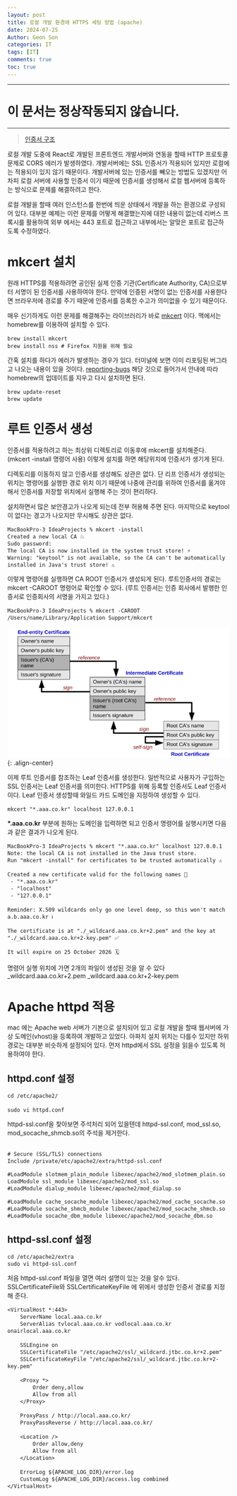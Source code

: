 ```yaml
---
layout: post
title: 로컬 개발 환경에 HTTPS 세팅 방법 (apache)
date: 2024-07-25
Author: Geon Son
categories: IT
tags: [IT]
comments: true
toc: true
---
```


---
# 이 문서는 정상작동되지 않습니다.
---

>[인증서 구조](https://brunch.co.kr/@sangjinkang/47)


로컬 개발 도중에 React로 개발된 프론트엔드 개발서버와 연동을 할때 HTTP 프로토콜 문제로 CORS 에러가 발생하였다. 개발서버에는 SSL 인증서가 적용되어 있지만 로컬에는 적용되이 있지 않기 때문이다.
개발서버에 있는 인증서를 빼오는 방법도 있겠지만 어차피 로컬 서버에 사용할 인증서 이기 때문에 인증서를 생성해서 로컬 웹서버에 등록하는 방식으로 문제를 해결하려고 한다. 

로컬 개발을 할때 여러 인스턴스를 한번에 띄운 상태에서 개발을 하는 환경으로 구성되어 있다.
대부분 예제는 이런 문제를 어떻게 해결했는지에 대한 내용이 없는데 리버스 프록시를 활용하여 외부 에서는 443 포트로 접근하고 내부에서는 알맞은 포트로 접근하도록 수정하였다. 

# mkcert 설치
원래 HTTPS를 적용하려면 공인된 실제 인증 기관(Certificate Authority, CA)으로부터 서명이 된 인증서를 사용하여야 한다. 만약에 인증된 서명이 없는 인증서를 사용한다면 브라우저에 경로를 주기 때문에 인증서를 등록한 수고가 의미없을 수 있기 때문이다.

매우 신기하게도 이런 문제를 해결해주는 라이브러리가 바로 [mkcert](https://github.com/FiloSottile/mkcert) 이다. 맥에서는 homebrew를 이용하여 설치할 수 있다. 

~~~
brew install mkcert
brew install nss # Firefox 지원을 위해 필요
~~~

간혹 설치를 하다가 에러가 발생하는 경우가 있다. 터미널에 보면 이미 리포팅된 버그라고 나오는 내용이 있을 것이다. [reporting-bugs](https://github.com/Homebrew/homebrew-cask#reporting-bugs) 해당 깃으로 들어가서 안내에 따라 homebrew의 업데이트를 지우고 다시 설치하면 된다. 

~~~
brew update-reset
brew update
~~~

# 루트 인증서 생성
인증서를 적용하려고 하는 최상위 디렉토리로 이동후에 mkcert를 설치해준다. (mkcert -install 명령어 사용) 이렇게 설치를 하면 해당위치에 인증서가 생기게 된다.

디렉토리를 이동하지 않고 인증서를 생성해도 상관은 없다. 단 리프 인증서가 생성되는 위치는 명령어를 실행한 경로 위치 이기 때문에 나중에 관리를 위하여 인증서를 옮겨야 해서 인증서를 저장할 위치에서 실행해 주는 것이 편리하다. 

설치하면서 많은 보안경고가 나오게 되는데 전부 허용해 주면 된다. 마지막으로 keytool이 없다는 경고가 나오지만 무시해도 상관은 없다.

~~~
MacBookPro-3 IdeaProjects % mkcert -install
Created a new local CA 💥
Sudo password:
The local CA is now installed in the system trust store! ⚡️
Warning: "keytool" is not available, so the CA can't be automatically installed in Java's trust store! ⚠️
~~~


이렇게 명령어를 실행하면 CA ROOT 인증서가 생성되게 된다. 루트인증서의 경로는  mkcert -CAROOT 명령어로 확인할 수 있다. (루트 인증서는 인증 회사에서 발행한 인증서로 인증회사의 서명을 가지고 있다.)
~~~
MacBookPro-3 IdeaProjects % mkcert -CAROOT
/Users/name/Library/Application Support/mkcert
~~~

![](/images/it/3djprgop2hfgergtgegerh.svg.png){: .align-center}

이제 루트 인증서를 참조하는 Leaf 인증서를 생성한다. 일반적으로 사용자가 구입하는 SSL 인증서는 Leaf 인증서를 의미한다. HTTPS를 위해 등록할 인증서도 Leaf 인증서 이다.
Leaf 인증서 생성할때 와일드 카드 도메인을 지정하여 생성할 수 있다. 

~~~
mkcert "*.aaa.co.kr" localhost 127.0.0.1
~~~

**&#42;.aaa.co.kr** 부분에 원하는 도메인을 입력하면 되고 인증서 명령어를 실행시키면 다음과 같은 결과가 나오게 된다. 

~~~
MacBookPro-3 IdeaProjects % mkcert "*.aaa.co.kr" localhost 127.0.0.1
Note: the local CA is not installed in the Java trust store.
Run "mkcert -install" for certificates to be trusted automatically ⚠️

Created a new certificate valid for the following names 📜
 - "*.aaa.co.kr"
 - "localhost"
 - "127.0.0.1"

Reminder: X.509 wildcards only go one level deep, so this won't match a.b.aaa.co.kr ℹ️

The certificate is at "./_wildcard.aaa.co.kr+2.pem" and the key at "./_wildcard.aaa.co.kr+2-key.pem" ✅

It will expire on 25 October 2026 🗓

~~~

명령어 실행 위치에 가면 2개의 파일이 생성된 것을 알 수 있다
_wildcard.aaa.co.kr+2.pem
_wildcard.aaa.co.kr+2-key.pem


# Apache httpd 적용
mac 에는 Apache web 서버가 기본으로 설치되어 있고 로컬 개발을 할때 웹서버에 가상 도메인(vhost)을 등록하여 개발하고 있었다. 
아파치 설치 위치는 다를수 있지만 하위 경로는 대부분 비슷하게 설정되어 있다. 먼저 httpd에서 SSL 설정을 읽을수 있도록 허용하여야 한다.

## httpd.conf 설정 
~~~
cd /etc/apache2/

sudo vi httpd.conf
~~~

httpd-ssl.conf을 찾아보면 주석처리 되어 있을텐데 httpd-ssl.conf, mod_ssl.so, mod_socache_shmcb.so의 주석을 제거한다.

~~~

# Secure (SSL/TLS) connections
Include /private/etc/apache2/extra/httpd-ssl.conf
~~~

~~~
#LoadModule slotmem_plain_module libexec/apache2/mod_slotmem_plain.so
LoadModule ssl_module libexec/apache2/mod_ssl.so
#LoadModule dialup_module libexec/apache2/mod_dialup.so
~~~

~~~
#LoadModule cache_socache_module libexec/apache2/mod_cache_socache.so
#LoadModule socache_shmcb_module libexec/apache2/mod_socache_shmcb.so
#LoadModule socache_dbm_module libexec/apache2/mod_socache_dbm.so
~~~


## httpd-ssl.conf 설정 

~~~
cd /etc/apache2/extra
sudo vi httpd-ssl.conf
~~~

처음 httpd-ssl.conf 파일을 열면 여러 설명이 있는 것을 알수 있다. 
SSLCertificateFile와 SSLCertificateKeyFile 에 위에서 생성한 인증서 경로를 지정해 준다. 

~~~
<VirtualHost *:443>
    ServerName local.aaa.co.kr
    ServerAlias tvlocal.aaa.co.kr vodlocal.aaa.co.kr onairlocal.aaa.co.kr

    SSLEngine on
    SSLCertificateFile "/etc/apache2/ssl/_wildcard.jtbc.co.kr+2.pem"
    SSLCertificateKeyFile "/etc/apache2/ssl/_wildcard.jtbc.co.kr+2-key.pem"

    <Proxy *>
        Order deny,allow
        Allow from all
    </Proxy>

    ProxyPass / http://local.aaa.co.kr/
    ProxyPassReverse / http://local.aaa.co.kr/

    <Location />
        Order allow,deny
        Allow from all
    </Location>

    ErrorLog ${APACHE_LOG_DIR}/error.log
    CustomLog ${APACHE_LOG_DIR}/access.log combined
</VirtualHost>
~~~